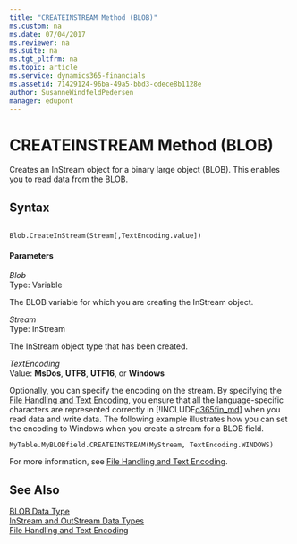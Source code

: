 ```yaml
---
title: "CREATEINSTREAM Method (BLOB)"
ms.custom: na
ms.date: 07/04/2017
ms.reviewer: na
ms.suite: na
ms.tgt_pltfrm: na
ms.topic: article
ms.service: dynamics365-financials
ms.assetid: 71429124-96ba-49a5-bbd3-cdece8b1128e
author: SusanneWindfeldPedersen
manager: edupont
---
```


 

# CREATEINSTREAM Method (BLOB)
Creates an InStream object for a binary large object \(BLOB\). This enables you to read data from the BLOB.  
  
## Syntax  
  
```  
  
Blob.CreateInStream(Stream[,TextEncoding.value])  
```  
  
#### Parameters  
 *Blob*  
 Type: Variable  
  
 The BLOB variable for which you are creating the InStream object.  
  
 *Stream*  
 Type: InStream  
  
 The InStream object type that has been created.  
  
 *TextEncoding*  
 Value: **MsDos**, **UTF8**, **UTF16**, or **Windows**  
  
 Optionally, you can specify the encoding on the stream. By specifying the [File Handling and Text Encoding](../devenv-file-handling-and-text-encoding.md), you ensure that all the language-specific characters are represented correctly in [!INCLUDE[d365fin_md](../includes/d365fin_md.md)] when you read data and write data. The following example illustrates how you can set the encoding to Windows when you create a stream for a BLOB field.  
  
```  
MyTable.MyBLOBfield.CREATEINSTREAM(MyStream, TextEncoding.WINDOWS)  
```  
  
 For more information, see [File Handling and Text Encoding](../devenv-file-handling-and-text-encoding.md).  
  
## See Also  
 [BLOB Data Type](../datatypes/devenv-BLOB-Data-Type.md)   
 [InStream and OutStream Data Types](../datatypes/devenv-InStream-and-OutStream-Data-Types.md)   
 [File Handling and Text Encoding](../devenv-file-handling-and-text-encoding.md)